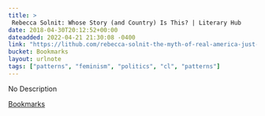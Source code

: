 ```yaml
---
title: > 
 Rebecca Solnit: Whose Story (and Country) Is This? | Literary Hub
date: 2018-04-30T20:12:52+00:00
dateadded: 2022-04-21 21:30:08 -0400
link: "https://lithub.com/rebecca-solnit-the-myth-of-real-america-just-wont-go-away/"
bucket: Bookmarks
layout: urlnote
tags: ["patterns", "feminism", "politics", "cl", "patterns"]
--- 
```

No Description
 <!-- end excerpt --> 
<div class='bucket'><a class='internal-link' href='/buckets/bookmarks'>Bookmarks</a></div> 
